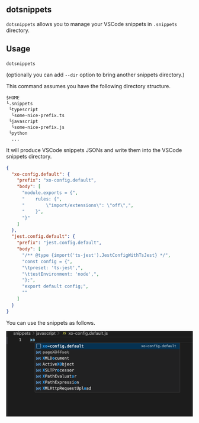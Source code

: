 dotsnippets
---

`dotsnippets` allows you to manage your VSCode snippets in `.snippets` directory.

## Usage

`dotsnippets`

(optionally you can add `--dir` option to bring another snippets directory.)

This command assumes you have the following directory structure.

```
$HOME
└.snippets
 └typescript
  └some-nice-prefix.ts
 └javascript
  └some-nice-prefix.js
 └python
  ...
```

It will produce VSCode snippets JSONs and write them into the VSCode snippets directory.

```json
{
  "xo-config.default": {
    "prefix": "xo-config.default",
    "body": [
      "module.exports = {",
      "    rules: {",
      "        \"import/extensions\": \"off\",",
      "    }",
      "}"
    ]
  },
  "jest.config.default": {
    "prefix": "jest.config.default",
    "body": [
      "/** @type {import('ts-jest').JestConfigWithTsJest} */",
      "const config = {",
      "\tpreset: 'ts-jest',",
      "\ttestEnvironment: 'node',",
      "};",
      "export default config;",
      ""
    ]
  }
}
```

You can use the snippets as follows.

![](https://raw.githubusercontent.com/kaiinui/dotsnippets/main/public/readme-snippet.png)